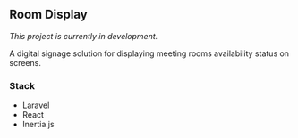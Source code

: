 ## Room Display

<em>This project is currently in development.</em>

A digital signage solution for displaying meeting rooms availability status on screens.

### Stack

- Laravel
- React
- Inertia.js
